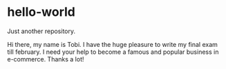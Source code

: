 # hello-world
Just another repository.

Hi there, my name is Tobi. I have the huge pleasure to write my final exam till february. 
I need your help to become a famous and popular business in e-commerce. Thanks a lot!

